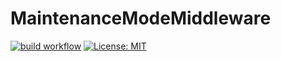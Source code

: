 # MaintenanceModeMiddleware

[![build workflow](https://github.com/rsvilenov/MaintenanceModeMiddleware/actions/workflows/dotnet.yml/badge.svg)](https://github.com/rsvilenov/MaintenanceModeMiddleware/actions/workflows/dotnet.yml) [![License: MIT](https://img.shields.io/badge/License-MIT-yellow.svg)](https://github.com/coverlet-coverage/coverlet/blob/master/LICENSE)   
